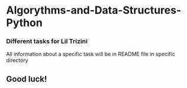 # Algorythms-and-Data-Structures-Python
### Different tasks for Lil Trizini


Аll information about a specific task will be in README file in specific directory
## Good luck!